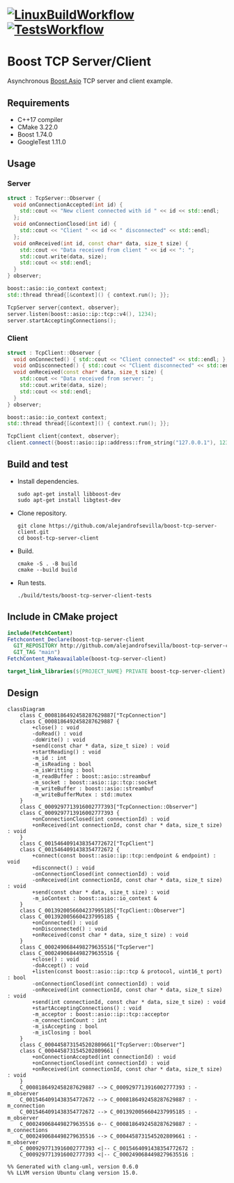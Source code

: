 # [![LinuxBuildWorkflow](https://github.com/alejandrofsevilla/boost-tcp-server-client/actions/workflows/LinuxBuild.yml/badge.svg)](https://github.com/alejandrofsevilla/boost-tcp-server-client/actions/workflows/LinuxBuild.yml?event=push) [![TestsWorkflow](https://github.com/alejandrofsevilla/boost-tcp-server-client/actions/workflows/LinuxBuildAndTest.yml/badge.svg)](https://github.com/alejandrofsevilla/boost-tcp-server-client/actions/workflows/LinuxBuildAndTest.yml?event=push)
# Boost TCP Server/Client
Asynchronous [Boost.Asio](https://www.boost.org/doc/libs/1_74_0/doc/html/boost_asio.html) TCP server and client example. 
## Requirements
- C++17 compiler
- CMake 3.22.0
- Boost 1.74.0
- GoogleTest 1.11.0

## Usage
### Server
```cpp
struct : TcpServer::Observer {
  void onConnectionAccepted(int id) {
    std::cout << "New client connected with id " << id << std::endl;
  };
  void onConnectionClosed(int id) {
    std::cout << "Client " << id << " disconnected" << std::endl;
  };
  void onReceived(int id, const char* data, size_t size) {
    std::cout << "Data received from client " << id << ": ";
    std::cout.write(data, size);
    std::cout << std::endl;
  }
} observer;

boost::asio::io_context context;
std::thread thread{[&context]() { context.run(); }};

TcpServer server{context, observer};
server.listen(boost::asio::ip::tcp::v4(), 1234);
server.startAcceptingConnections();

```
### Client 
```cpp
struct : TcpClient::Observer {
  void onConnected() { std::cout << "Client connected" << std::endl; };
  void onDisconnected() { std::cout << "Client disconnected" << std::endl; };
  void onReceived(const char* data, size_t size) {
    std::cout << "Data received from server: ";
    std::cout.write(data, size);
    std::cout << std::endl;
  }
} observer;

boost::asio::io_context context;
std::thread thread{[&context]() { context.run(); }};

TcpClient client{context, observer};
client.connect({boost::asio::ip::address::from_string("127.0.0.1"), 1234});
```
## Build and test
- Install dependencies.
   ```terminal
   sudo apt-get install libboost-dev
   sudo apt-get install libgtest-dev
   ```
- Clone repository.
   ```terminal
   git clone https://github.com/alejandrofsevilla/boost-tcp-server-client.git
   cd boost-tcp-server-client
   ```
- Build.
   ```terminal
   cmake -S . -B build
   cmake --build build
   ```
- Run tests.
   ```terminal
   ./build/tests/boost-tcp-server-client-tests 
   ```
## Include in CMake project
   ```cmake
   include(FetchContent)
   Fetchcontent_Declare(boost-tcp-server-client
     GIT_REPOSITORY http://github.com/alejandrofsevilla/boost-tcp-server-client.git
     GIT_TAG "main")
   FetchContent_Makeavailable(boost-tcp-server-client)

   target_link_libraries(${PROJECT_NAME} PRIVATE boost-tcp-server-client)
   ```
## Design

```mermaid
classDiagram
    class C_0008186492458287629887["TcpConnection"]
    class C_0008186492458287629887 {
        +close() : void
        -doRead() : void
        -doWrite() : void
        +send(const char * data, size_t size) : void
        +startReading() : void
        -m_id : int
        -m_isReading : bool
        -m_isWritting : bool
        -m_readBuffer : boost::asio::streambuf
        -m_socket : boost::asio::ip::tcp::socket
        -m_writeBuffer : boost::asio::streambuf
        -m_writeBufferMutex : std::mutex
    }
    class C_0009297713916002777393["TcpConnection::Observer"]
    class C_0009297713916002777393 {
        +onConnectionClosed(int connectionId) : void
        +onReceived(int connectionId, const char * data, size_t size) : void
    }
    class C_0015464091438354772672["TcpClient"]
    class C_0015464091438354772672 {
        +connect(const boost::asio::ip::tcp::endpoint & endpoint) : void
        +disconnect() : void
        -onConnectionClosed(int connectionId) : void
        -onReceived(int connectionId, const char * data, size_t size) : void
        +send(const char * data, size_t size) : void
        -m_ioContext : boost::asio::io_context &
    }
    class C_0013920056604237995185["TcpClient::Observer"]
    class C_0013920056604237995185 {
        +onConnected() : void
        +onDisconnected() : void
        +onReceived(const char * data, size_t size) : void
    }
    class C_0002490684498279635516["TcpServer"]
    class C_0002490684498279635516 {
        +close() : void
        -doAccept() : void
        +listen(const boost::asio::ip::tcp & protocol, uint16_t port) : bool
        -onConnectionClosed(int connectionId) : void
        -onReceived(int connectionId, const char * data, size_t size) : void
        +send(int connectionId, const char * data, size_t size) : void
        +startAcceptingConnections() : void
        -m_acceptor : boost::asio::ip::tcp::acceptor
        -m_connectionCount : int
        -m_isAccepting : bool
        -m_isClosing : bool
    }
    class C_0004458731545202809661["TcpServer::Observer"]
    class C_0004458731545202809661 {
        +onConnectionAccepted(int connectionId) : void
        +onConnectionClosed(int connectionId) : void
        +onReceived(int connectionId, const char * data, size_t size) : void
    }
    C_0008186492458287629887 --> C_0009297713916002777393 : -m_observer
    C_0015464091438354772672 --> C_0008186492458287629887 : -m_connection
    C_0015464091438354772672 --> C_0013920056604237995185 : -m_observer
    C_0002490684498279635516 o-- C_0008186492458287629887 : -m_connections
    C_0002490684498279635516 --> C_0004458731545202809661 : -m_observer
    C_0009297713916002777393 <|-- C_0015464091438354772672 : 
    C_0009297713916002777393 <|-- C_0002490684498279635516 : 

%% Generated with clang-uml, version 0.6.0
%% LLVM version Ubuntu clang version 15.0.
```
